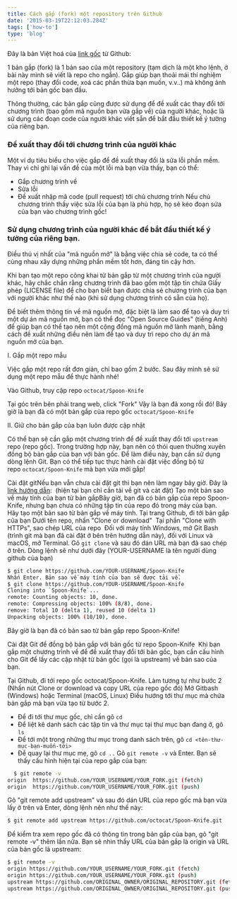 ```yaml
---
title: Cách gắp (fork) một repository trên Github
date: '2015-03-19T22:12:03.284Z'
tags: ['how-to']
type: 'blog'
---
```


Đây là bản Việt hoá của [link gốc](https://help.github.com/articles/fork-a-repo/) từ Github:

1 bản gắp (fork) là 1 bản sao của một repository (tạm dịch là một kho lệnh, ở bài này mình sẽ viết là repo cho ngắn). Gắp giúp bạn thoải mái thí nghiệm một repo (thay đổi code, xoá các phần thừa bạn muốn, v.v..) mà không ảnh hưởng tới bản gốc ban đầu.

Thông thường, các bản gắp cũng được sử dụng để đề xuất các thay đổi tới chương trình (bao gồm mã nguồn bạn vừa gắp về) của người khác, hoặc là sử dụng các đoạn code của người khác viết sẵn để bắt đầu thiết kế ý tưởng của riêng bạn.

### Đề xuất thay đổi tới chương trình của người khác

Một ví dụ tiêu biểu cho việc gắp để đề xuất thay đổi là sửa lỗi phần mềm. Thay vì chỉ ghi lại vấn đề của một lỗi mà bạn vừa thấy, bạn có thể:

- Gắp chương trình về
- Sửa lỗi
- Đề xuất nhập mã code (pull request) tới chủ chương trình
  Nếu chủ chương trình thấy việc sửa lỗi của bạn là phù hợp, họ sẽ kéo đoạn sửa của bạn vào chương trình gốc!

### Sử dụng chương trình của người khác để bắt đầu thiết kế ý tưởng của riêng bạn.

Điều thú vị nhất của "mã nguồn mở" là bằng việc chia sẻ code, ta có thể cùng nhau xây dựng những phần mềm tốt hơn, đáng tin cậy hơn.

Khi bạn tạo một repo công khai từ bản gắp từ một chương trình của người khác, hãy chắc chắn rằng chương trình đã bao gồm một tập tin chứa Giấy phép (LICENSE file) để cho bạn biết bạn được chia sẻ chương trình của bạn với người khác như thế nào (khi sử dụng chương trình có sẵn của họ).

Để biết thêm thông tin về mã nguồn mở, đặc biệt là làm sao để tạo và duy trì một dự án mã nguồn mở, bạn có thể đọc "Open Source Guides" (tiếng Anh) để giúp bạn có thể tạo nên một cộng đồng mã nguồn mở lành mạnh, bằng cách đề xuất những điều nên làm để tạo và duy trì repo cho dự án mã nguồn mở của bạn.

I. Gắp một repo mẫu

Việc gắp một repo rất đơn giản, chỉ bao gồm 2 bước. Sau đây mình sẽ sử dụng một repo mẫu để thực hành nhé!

Vào Github, truy cập repo `octocat/Spoon-Knife`

Tại góc trên bên phải trang web, click "Fork"
Vậy là bạn đã xong rồi đó! Bây giờ là bạn đã có một bản gắp của repo gốc `octocat/Spoon-Knife`

II. Giữ cho bản gắp của bạn luôn được cập nhật

Có thể bạn sẽ cần gắp một chương trình để đề xuất thay đổi tới `upstream` repo (repo gốc). Trong trường hợp này, bạn nên có thói quen thường xuyên đồng bộ bản gắp của bạn với bản gốc. Để làm điều này, bạn cần sử dụng dòng lệnh Git. Bạn có thể tiếp tục thực hành cài đặt việc đồng bộ từ repo `octocat/Spoon-Knife` mà bạn vừa mới gắp!

Cài đặt gitNếu bạn vẫn chưa cài đặt git thì bạn nên làm ngay bây giờ. Đây là [link hướng dẫn](http://rogerdudler.github.io/git-guide/index.vi.html):  (hiện tại bạn chỉ cần tải về git và càt đặt)
Tạo một bản sao về máy tính của bạn từ bản gắpBây giờ, bạn đã có bản gắp của repo Spoon-Knife, nhưng bạn chưa có những tập tin của repo đó trong máy của bạn. Hãy tạo một bản sao từ bản gắp về máy tính.
Tại trang Github, đi tới bản gắp của bạn
Dưới tên repo, nhấn "Clone or download" 
Tại phần "Clone with HTTPs", sao chép URL của repo 
Đối với máy tính Windows, mở Git Bash (trình git mà bạn đã cài đặt ở bên trên hướng dẫn này), đối với Linux và macOS, mở Terminal.
Gõ `git clone` và sau đó dán URL mà bạn đã sao chép ở trên. Dòng lệnh sẽ như dưới đây (YOUR-USERNAME là tên người dùng github của bạn)

```bash
$ git clone https://github.com/YOUR-USERNAME/Spoon-Knife
Nhấn Enter. Bản sao về máy tính của bạn sẽ được tải về.
$ git clone https://github.com/YOUR-USERNAME/Spoon-Knife
Cloning into `Spoon-Knife`...
remote: Counting objects: 10, done.
remote: Compressing objects: 100% (8/8), done.
remove: Total 10 (delta 1), reused 10 (delta 1)
Unpacking objects: 100% (10/10), done.
```

Bây giờ là bạn đã có bản sao từ bản gắp repo Spoon-Knife!

Cài đặt Git để đồng bộ bản gắp với bản gốc từ repo Spoon-Knife 
Khi bạn gắp một chương trình về để đề xuất thay đổi tới bản gốc, bạn cần cấu hình cho Git để lấy các cập nhật từ bản gốc (gọi là upstream) về bản sao của bạn.

Tại Github, đi tới repo gốc octocat/Spoon-Knife.
Làm tương tự như bước 2 (Nhấn nút Clone or download và copy URL của repo gốc đó)
Mở Gitbash (Windows) hoặc Terminal (macOS, Linux)
Điều hướng tới thư mục mà chứa bản gắp mà bạn vừa tạo từ bước 2.

- Để đi tới thư mục gốc, chỉ cần gõ `cd`
- Để liệt kê danh sách các tập tin và thư mục tại thư mục bạn đang ở, gõ `ls`
- Để tới một trong những thư mục trong danh sách trên, gõ `cd <tên-thư-mục-bạn-muốn-tới>`
- Để quay lại thư mục mẹ, gõ `cd ..`
  Gõ `git remote -v` và Enter. Bạn sẽ thấy cấu hình hiện tại của repo gắp của
  bạn:

```bash
  $ git remote -v
origin  https://github.com/YOUR_USERNAME/YOUR_FORK.git (fetch)
origin  https://github.com/YOUR_USERNAME/YOUR_FORK.git (push)
```

Gõ "git remote add upstream" và sau đó dán URL của repo gốc mà bạn vừa lấy ở
trên và Enter, dòng lệnh nên như thế này:

```bash
$ git remote add upstream https://github.com/octocat/Spoon-Knife.git
```

Để kiểm tra xem repo gốc đã có thông tin trong bản gắp của bạn, gõ "git remote
-v" thêm lần nữa. Bạn sẽ nhìn thấy URL của bản gắp là origin và URL của bản
gốc là upstream:

```bash
$ git remote -v
origin https://github.com/YOUR_USERNAME/YOUR_FORK.git (fetch)
origin https://github.com/YOUR_USERNAME/YOUR_FORK.git (push)
upstream https://github.com/ORIGINAL_OWNER/ORIGINAL_REPOSITORY.git (fetch)
upstream https://github.com/ORIGINAL_OWNER/ORIGINAL_REPOSITORY.git (push)
```
